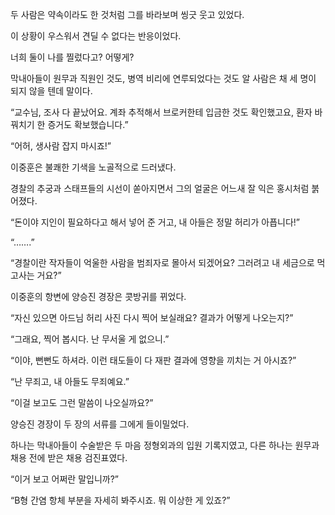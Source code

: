 두 사람은 약속이라도 한 것처럼 그를 바라보며 씽긋 웃고 있었다.

이 상황이 우스워서 견딜 수 없다는 반응이었다.

너희 둘이 나를 찔렀다고? 어떻게?

막내아들이 원무과 직원인 것도, 병역 비리에 연루되었다는 것도 알 사람은 채 세 명이 되지 않을 텐데 말이다.

“교수님, 조사 다 끝났어요. 계좌 추적해서 브로커한테 입금한 것도 확인했고요, 환자 바꿔치기 한 증거도 확보했습니다.”

“어허, 생사람 잡지 마시죠!”

이중훈은 불쾌한 기색을 노골적으로 드러냈다.

경찰의 추궁과 스태프들의 시선이 쏟아지면서 그의 얼굴은 어느새 잘 익은 홍시처럼 붉어졌다.

“돈이야 지인이 필요하다고 해서 넣어 준 거고, 내 아들은 정말 허리가 아픕니다!”

“…….”

“경찰이란 작자들이 억울한 사람을 범죄자로 몰아서 되겠어요? 그러려고 내 세금으로 먹고사는 거요?”

이중훈의 항변에 양승진 경장은 콧방귀를 뀌었다.

“자신 있으면 아드님 허리 사진 다시 찍어 보실래요? 결과가 어떻게 나오는지?”

“그래요, 찍어 봅시다. 난 무서울 게 없으니.”

“이야, 뻔뻔도 하셔라. 이런 태도들이 다 재판 결과에 영향을 끼치는 거 아시죠?”

“난 무죄고, 내 아들도 무죄예요.”

“이걸 보고도 그런 말씀이 나오실까요?”

양승진 경장이 두 장의 서류를 그에게 들이밀었다.

하나는 막내아들이 수술받은 두 마음 정형외과의 입원 기록지였고, 다른 하나는 원무과 채용 전에 받은 채용 검진표였다.

“이거 보고 어쩌란 말입니까?”

“B형 간염 항체 부분을 자세히 봐주시죠. 뭐 이상한 게 있죠?”